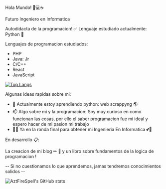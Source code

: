 Hola Mundo! 🍕💻☕

Futuro Ingeniero en Informatica

Autodidacta de la programacion! ✅ Lenguaje estudiado actualmente: Python 🐍

Lenguajes de programacion estudiados:
* PHP 
* Java: Jr
* C/C++
* React
* JavaScript

[![Top Langs](https://github-readme-stats.vercel.app/api/top-langs/?username=aztfirespell&layout=compact)](https://github.com/aztfirespell/github-readme-stats)

Algunas ideas rapidas sobre mi:

- 🌱 Actualmente estoy aprendiendo python: web scrappyng 🌎
- 📫 Algo sobre mi y la programacion: Soy muy curioso en como funcionan las cosas, 
  por ello el saber programacion fue mi ideal y espero hacer de mi pasion mi trabajo
- 👨‍🎓 Ya en la ronda final para obtener mi Ingenieria En Informatica 💕💖

En desarrollo 📋:

La creacion de mi blog ✏ 📖 y un libro sobre fundamentos de la logica de programacion !

   -- Si no cuestionamos lo que aprendemos, jamas tendremos conocimientos solidos --

![AztFireSpell's GitHub stats](https://github-readme-stats.vercel.app/api?username=aztfirespell&theme=vue&show_icons=true)
